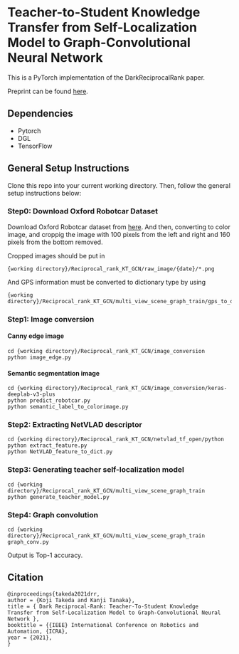 # Teacher-to-Student Knowledge Transfer from Self-Localization Model to Graph-Convolutional Neural Network

This is a PyTorch implementation of the DarkReciprocalRank paper.

Preprint can be found [here](https://arxiv.org/pdf/2011.00402.pdf).

## Dependencies
- Pytorch
- DGL
- TensorFlow

## General Setup Instructions
Clone this repo into your current working directory. Then, follow the general setup instructions below:

### Step0: Download Oxford Robotcar Dataset
Download Oxford Robotcar dataset from [here](https://robotcar-dataset.robots.ox.ac.uk/datasets/). And then, converting to color image, and croppig the image with 100 pixels from the left and right and 160 pixels from the bottom removed.

Cropped images should be put in 
```
{working directory}/Reciprocal_rank_KT_GCN/raw_image/{date}/*.png
```

And GPS information must be converted to dictionary type by using 
```
{working directory}/Reciprocal_rank_KT_GCN/multi_view_scene_graph_train/gps_to_dict.py
```

### Step1: Image conversion
#### Canny edge image
```
cd {working directory}/Reciprocal_rank_KT_GCN/image_conversion
python image_edge.py
```
#### Semantic segmentation image
```
cd {working directory}/Reciprocal_rank_KT_GCN/image_conversion/keras-deeplab-v3-plus
python predict_robotcar.py
python semantic_label_to_colorimage.py
```
### Step2: Extracting NetVLAD descriptor
```
cd {working directory}/Reciprocal_rank_KT_GCN/netvlad_tf_open/python
python extract_feature.py
python NetVLAD_feature_to_dict.py
```
### Step3: Generating teacher self-localization model
```
cd {working directory}/Reciprocal_rank_KT_GCN/multi_view_scene_graph_train
python generate_teacher_model.py
```

### Step4: Graph convolution
```
cd {working directory}/Reciprocal_rank_KT_GCN/multi_view_scene_graph_train
graph_conv.py
```
Output is Top-1 accuracy.

## Citation
```
@inproceedings{takeda2021drr,
author = {Koji Takeda and Kanji Tanaka},
title = { Dark Reciprocal-Rank: Teacher-To-Student Knowledge
Transfer from Self-Localization Model to Graph-Convolutional Neural
Network },
booktitle = {{IEEE} International Conference on Robotics and
Automation, {ICRA},
year = {2021},
}
```
